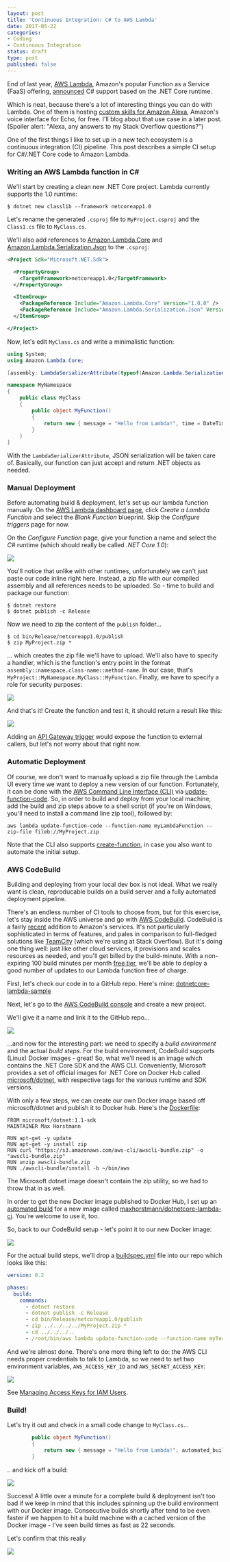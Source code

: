 ```yaml
---
layout: post
title: 'Continuous Integration: C# to AWS Lambda'
date: 2017-05-22 
categories:
- Coding
- Continuous Integration
status: draft
type: post
published: false
---
```


End of last year, [AWS Lambda](https://aws.amazon.com/lambda), Amazon's popular Function as a Service (FaaS) offering, [announced](https://aws.amazon.com/blogs/compute/announcing-c-sharp-support-for-aws-lambda) C# support based on the .NET Core runtime.

Which is neat, because there's a lot of interesting things you can do with Lambda. One of them is hosting [custom skills for Amazon Alexa](https://developer.amazon.com/public/solutions/alexa/alexa-skills-kit/docs/developing-an-alexa-skill-as-a-lambda-function), Amazon's voice interface for Echo, for free. I'll blog about that use case in a later post. (Spoiler alert: "Alexa, any answers to my Stack Overflow questions?")

One of the first things I like to set up in a new tech ecosystem is a continuous integration (CI) pipeline. This post describes a simple CI setup for C#/.NET Core code to Amazon Lambda.

<!-- more -->

### Writing an AWS Lambda function in C#

We'll start by creating a clean new .NET Core project. Lambda currently supports the 1.0 runtime:

```
$ dotnet new classlib --framework netcoreapp1.0
```

Let's rename the generated `.csproj` file to `MyProject.csproj` and the `Class1.cs` file to `MyClass.cs`.

We'll also add references to [Amazon.Lambda.Core](https://www.nuget.org/packages/Amazon.Lambda.Core) and 
[Amazon.Lambda.Serialization.Json](https://www.nuget.org/packages/Amazon.Lambda.Serialization.Json) to the `.csproj`:

```xml
<Project Sdk="Microsoft.NET.Sdk">

  <PropertyGroup>
    <TargetFramework>netcoreapp1.0</TargetFramework>
  </PropertyGroup>

  <ItemGroup>
    <PackageReference Include="Amazon.Lambda.Core" Version="1.0.0" />
    <PackageReference Include="Amazon.Lambda.Serialization.Json" Version="1.1.0" />
  </ItemGroup>

</Project>
```

Now, let's edit `MyClass.cs` and write a minimalistic function:

```csharp
using System;
using Amazon.Lambda.Core;

[assembly: LambdaSerializerAttribute(typeof(Amazon.Lambda.Serialization.Json.JsonSerializer))]

namespace MyNamespace
{
    public class MyClass
    {
    	public object MyFunction()
    	{
    		return new { message = "Hello from Lambda!", time = DateTime.UtcNow };
    	}
    }
}
```

With the `LambdaSerializerAttribute`, JSON serialization will be taken care of. Basically, our function can just accept and return .NET objects as needed.

### Manual Deployment

Before automating build & deployment, let's set up our lambda function manually. On the [AWS Lambda dashboard page](https://console.aws.amazon.com/lambda/home), click *Create a Lambda Function* and select the *Blank Function* blueprint. Skip the *Configure triggers* page for now.

On the *Configure Function* page, give your function a name and select the *C#* runtime (which should really be called *.NET Core 1.0*):

<img style="display:block;margin-left:auto;margin-right:auto" src="/images/lambda1.png"/>

You'll notice that unlike with other runtimes, unfortunately we can't just paste our code inline right here. Instead, a zip file with our compiled assembly and all references needs to be uploaded. So - time to build and package our function:

```
$ dotnet restore
$ dotnet publish -c Release
```

Now we need to zip the content of the `publish` folder...

```
$ cd bin/Release/netcoreapp1.0/publish
$ zip MyProject.zip *
```

... which creates the zip file we'll have to upload. We'll also have to specify a handler, which is the function's entry point in the format `assembly::namespace.class-name::method-name`. In our case, that's `MyProject::MyNamespace.MyClass::MyFunction`. Finally, we have to specify a role for security purposes:

<img style="display:block;margin-left:auto;margin-right:auto" src="/images/lambda2.png"/>

And that's it! Create the function and test it, it should return a result like this:

<img style="display:block;margin-left:auto;margin-right:auto" src="/images/lambda3.png"/>

Adding an [API Gateway trigger](http://docs.aws.amazon.com/apigateway/latest/developerguide/getting-started.html) would expose the function to external callers, but let's not worry about that right now. 

### Automatic Deployment

Of course, we don't want to manually upload a zip file through the Lambda UI every time we want to deploy a new version of our function. Fortunately, it can be done with the [AWS Command Line Interface (CLI)](https://aws.amazon.com/cli/) via [update-function-code](http://docs.aws.amazon.com/cli/latest/reference/lambda/update-function-code.html). So, in order to build and deploy from your local machine, add the build and zip steps above to a shell script (if you're on Windows, you'll need to install a command line zip tool), followed by:

```
aws lambda update-function-code --function-name myLambdaFunction --zip-file fileb://MyProject.zip
```

Note that the CLI also supports [create-function](http://docs.aws.amazon.com/cli/latest/reference/lambda/create-function.html), in case you also want to automate the initial setup. 

### AWS CodeBuild

Building and deploying from your local dev box is not ideal. What we really want is clean, reproducable builds on a build server and a fully automated deployment pipeline. 


There's an endless number of CI tools to choose from, but for this exercise, let's stay inside the AWS universe and go with [AWS CodeBuild](https://aws.amazon.com/codebuild). CodeBuild is a fairly [recent](https://aws.amazon.com/blogs/aws/aws-codebuild-fully-managed-build-service) addition to Amazon's services. It's not particularly sophisticated in terms of features, and pales in comparison to full-fledged solutions like [TeamCity](https://www.jetbrains.com/teamcity/) (which we're using at Stack Overflow). But it's doing one thing well: just like other cloud services, it provisions and scales resources as needed, and you'll get billed by the build-minute. With a non-expiring 100 build minutes per month [free tier](https://aws.amazon.com/s/dm/optimization/server-side-test/free-tier/free_np), we'll be able to deploy a good number of updates to our Lambda function free of charge.

First, let's check our code in to a GitHub repo. Here's mine: [dotnetcore-lambda-sample](https://github.com/MaxHorstmann/dotnetcore-lambda-sample)

Next, let's go to the [AWS CodeBuild console](https://console.aws.amazon.com/codebuild/home) and create a new project.

We'll give it a name and link it to the GitHub repo...

<img style="display:block;margin-left:auto;margin-right:auto" src="/images/lambda4.png"/>

...and now for the interesting part: we need to specify a *build environment* and the actual *build steps*. For the build environment, CodeBuild supports (Linux) Docker images - great! So, what we'll need is an image which contains the .NET Core SDK and the AWS CLI. Conveniently, Microsoft provides a set of official images for .NET Core on Docker Hub called [microsoft/dotnet](https://hub.docker.com/r/microsoft/dotnet), with respective tags for the various runtime and SDK versions. 

With only a few steps, we can create our own Docker image based off microsoft/dotnet and publish it to Docker hub. Here's the [Dockerfile](https://github.com/MaxHorstmann/dotnetcore-lambda-ci/blob/master/Dockerfile):

```
FROM microsoft/dotnet:1.1-sdk
MAINTAINER Max Horstmann

RUN apt-get -y update      
RUN apt-get -y install zip
RUN curl "https://s3.amazonaws.com/aws-cli/awscli-bundle.zip" -o "awscli-bundle.zip"
RUN unzip awscli-bundle.zip
RUN ./awscli-bundle/install -b ~/bin/aws
```

The Microsoft dotnet image doesn't contain the zip utility, so we had to throw that in as well. 

In order to get the new Docker image published to Docker Hub, I set up an [automated build](https://docs.docker.com/docker-hub/builds) for a new image called [maxhorstmann/dotnetcore-lambda-ci](https://hub.docker.com/r/maxhorstmann/dotnetcore-lambda-ci). You're welcome to use it, too.

So, back to our CodeBuild setup - let's point it to our new Docker image:

<img style="display:block;margin-left:auto;margin-right:auto" src="/images/lambda5.png"/>

For the actual build steps, we'll drop a [buildspec.yml](http://docs.aws.amazon.com/codebuild/latest/userguide/build-spec-ref.html#build-spec-ref-syntax) file into our repo which looks like this:

```yml
version: 0.2

phases:
  build:
    commands:
      - dotnet restore
      - dotnet publish -c Release
      - cd bin/Release/netcoreapp1.0/publish
      - zip ../../../../MyProject.zip *
      - cd ../../../..
      - /root/bin/aws lambda update-function-code --function-name myTestLambda --zip-file fileb://MyProject.zip

```

And we're almost done. There's one more thing left to do: the AWS CLI needs proper credentials to talk to Lambda, so we need to set two environment variables, `AWS_ACCESS_KEY_ID` and `AWS_SECRET_ACCESS_KEY`:

<img style="display:block;margin-left:auto;margin-right:auto" src="/images/lambda6.png"/>

See [Managing Access Keys for IAM Users](http://docs.aws.amazon.com/IAM/latest/UserGuide/id_credentials_access-keys.html).

### Build!

Let's try it out and check in a small code change to `MyClass.cs`...

```csharp
    	public object MyFunction()
    	{
    		return new { message = "Hello from Lambda!", automated_build = true, time = DateTime.UtcNow };
    	}
```

.. and kick off a build:

<img style="display:block;margin-left:auto;margin-right:auto" src="/images/lambda7.png"/>

Success! A little over a minute for a complete build & deployment isn't too bad if we keep in mind that this includes spinning up the build environment with our Docker image. Consecutive builds shortly after tend to be even faster if we happen to hit a build machine with a cached version of the Docker image - I've seen build times as fast as 22 seconds.

Let's confirm that this really 

<img style="display:block;margin-left:auto;margin-right:auto" src="/images/lambda8.png"/>



















